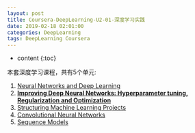```yaml
---
layout: post
title: Coursera-DeepLearning-U2-01-深度学习实践
date: 2019-02-18 02:01:00
categories: DeepLearning
tags: DeepLearning Coursera
---
```

* content
{:toc}

本套深度学习课程，共有5个单元:

1. [Neural Networks and Deep Learning](https://www.coursera.org/learn/neural-networks-deep-learning/home/welcome)
2. [**Improving Deep Neural Networks: Hyperparameter tuning, Regularization and Optimization**](https://www.coursera.org/learn/deep-neural-network/home/welcome)
3. [Structuring Machine Learning Projects](https://www.coursera.org/learn/machine-learning-projects/home/welcome)
4. [Convolutional Neural Networks](https://www.coursera.org/learn/convolutional-neural-networks/home/welcome)
5. [Sequence Models](https://www.coursera.org/learn/nlp-sequence-models/home/welcome)




